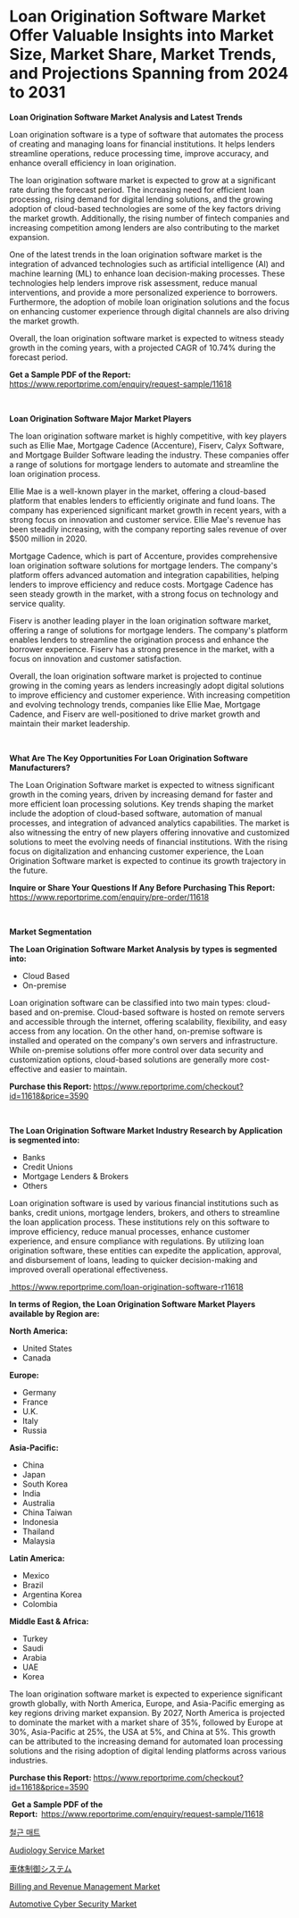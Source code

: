 <p><h1>Loan Origination Software Market Offer Valuable Insights into Market Size, Market Share, Market Trends, and Projections Spanning from 2024 to 2031</h1></p><p><strong>Loan Origination Software Market Analysis and Latest Trends</strong></p>
<p><p>Loan origination software is a type of software that automates the process of creating and managing loans for financial institutions. It helps lenders streamline operations, reduce processing time, improve accuracy, and enhance overall efficiency in loan origination.</p><p>The loan origination software market is expected to grow at a significant rate during the forecast period. The increasing need for efficient loan processing, rising demand for digital lending solutions, and the growing adoption of cloud-based technologies are some of the key factors driving the market growth. Additionally, the rising number of fintech companies and increasing competition among lenders are also contributing to the market expansion.</p><p>One of the latest trends in the loan origination software market is the integration of advanced technologies such as artificial intelligence (AI) and machine learning (ML) to enhance loan decision-making processes. These technologies help lenders improve risk assessment, reduce manual interventions, and provide a more personalized experience to borrowers. Furthermore, the adoption of mobile loan origination solutions and the focus on enhancing customer experience through digital channels are also driving the market growth.</p><p>Overall, the loan origination software market is expected to witness steady growth in the coming years, with a projected CAGR of 10.74% during the forecast period.</p></p>
<p><strong>Get a Sample PDF of the Report:&nbsp;</strong> <a href="https://www.reportprime.com/enquiry/request-sample/11618">https://www.reportprime.com/enquiry/request-sample/11618</a></p>
<p>&nbsp;</p>
<p><strong>Loan Origination Software Major Market Players</strong></p>
<p><p>The loan origination software market is highly competitive, with key players such as Ellie Mae, Mortgage Cadence (Accenture), Fiserv, Calyx Software, and Mortgage Builder Software leading the industry. These companies offer a range of solutions for mortgage lenders to automate and streamline the loan origination process.</p><p>Ellie Mae is a well-known player in the market, offering a cloud-based platform that enables lenders to efficiently originate and fund loans. The company has experienced significant market growth in recent years, with a strong focus on innovation and customer service. Ellie Mae's revenue has been steadily increasing, with the company reporting sales revenue of over $500 million in 2020.</p><p>Mortgage Cadence, which is part of Accenture, provides comprehensive loan origination software solutions for mortgage lenders. The company's platform offers advanced automation and integration capabilities, helping lenders to improve efficiency and reduce costs. Mortgage Cadence has seen steady growth in the market, with a strong focus on technology and service quality.</p><p>Fiserv is another leading player in the loan origination software market, offering a range of solutions for mortgage lenders. The company's platform enables lenders to streamline the origination process and enhance the borrower experience. Fiserv has a strong presence in the market, with a focus on innovation and customer satisfaction.</p><p>Overall, the loan origination software market is projected to continue growing in the coming years as lenders increasingly adopt digital solutions to improve efficiency and customer experience. With increasing competition and evolving technology trends, companies like Ellie Mae, Mortgage Cadence, and Fiserv are well-positioned to drive market growth and maintain their market leadership.</p></p>
<p>&nbsp;</p>
<p><strong>What Are The Key Opportunities For Loan Origination Software Manufacturers?</strong></p>
<p><p>The Loan Origination Software market is expected to witness significant growth in the coming years, driven by increasing demand for faster and more efficient loan processing solutions. Key trends shaping the market include the adoption of cloud-based software, automation of manual processes, and integration of advanced analytics capabilities. The market is also witnessing the entry of new players offering innovative and customized solutions to meet the evolving needs of financial institutions. With the rising focus on digitalization and enhancing customer experience, the Loan Origination Software market is expected to continue its growth trajectory in the future.</p></p>
<p><strong>Inquire or Share Your Questions If Any Before Purchasing This Report:</strong> <a href="https://www.reportprime.com/enquiry/pre-order/11618">https://www.reportprime.com/enquiry/pre-order/11618</a></p>
<p>&nbsp;</p>
<p><strong>Market Segmentation</strong></p>
<p><strong>The Loan Origination Software Market Analysis by types is segmented into:</strong></p>
<p><ul><li>Cloud Based</li><li>On-premise</li></ul></p>
<p><p>Loan origination software can be classified into two main types: cloud-based and on-premise. Cloud-based software is hosted on remote servers and accessible through the internet, offering scalability, flexibility, and easy access from any location. On the other hand, on-premise software is installed and operated on the company's own servers and infrastructure. While on-premise solutions offer more control over data security and customization options, cloud-based solutions are generally more cost-effective and easier to maintain.</p></p>
<p><strong>Purchase this Report:&nbsp;</strong><a href="https://www.reportprime.com/checkout?id=11618&price=3590">https://www.reportprime.com/checkout?id=11618&price=3590</a></p>
<p>&nbsp;</p>
<p><strong>The Loan Origination Software Market Industry Research by Application is segmented into:</strong></p>
<p><ul><li>Banks</li><li>Credit Unions</li><li>Mortgage Lenders & Brokers</li><li>Others</li></ul></p>
<p><p>Loan origination software is used by various financial institutions such as banks, credit unions, mortgage lenders, brokers, and others to streamline the loan application process. These institutions rely on this software to improve efficiency, reduce manual processes, enhance customer experience, and ensure compliance with regulations. By utilizing loan origination software, these entities can expedite the application, approval, and disbursement of loans, leading to quicker decision-making and improved overall operational effectiveness.</p></p>
<p><a href="https://www.reportprime.com/loan-origination-software-r11618">&nbsp;https://www.reportprime.com/loan-origination-software-r11618</a></p>
<p><strong>In terms of Region, the Loan Origination Software Market Players available by Region are:</strong></p>
<p>
    <p> <strong> North America: </strong>
        <ul>
            <li>United States</li>
            <li>Canada</li>
        </ul>
        </p> 
    <p> <strong> Europe: </strong>
        <ul>
            <li>Germany</li>
            <li>France</li>
            <li>U.K.</li>
            <li>Italy</li>
            <li>Russia</li>
        </ul>
        </p> 
    <p> <strong> Asia-Pacific: </strong>
        <ul>
            <li>China</li>
            <li>Japan</li>
            <li>South Korea</li>
            <li>India</li>
            <li>Australia</li>
            <li>China Taiwan</li>
            <li>Indonesia</li>
            <li>Thailand</li>
            <li>Malaysia</li>
        </ul>
        </p> 
    <p> <strong> Latin America: </strong>
        <ul>
            <li>Mexico</li>
            <li>Brazil</li>
            <li>Argentina Korea</li>
            <li>Colombia</li>
        </ul>
        </p> 
    <p> <strong> Middle East & Africa: </strong>
        <ul>
            <li>Turkey</li>
            <li>Saudi</li>
            <li>Arabia</li>
            <li>UAE</li>
            <li>Korea</li>
        </ul>
    </p>
    </p>
<p><p>The loan origination software market is expected to experience significant growth globally, with North America, Europe, and Asia-Pacific emerging as key regions driving market expansion. By 2027, North America is projected to dominate the market with a market share of 35%, followed by Europe at 30%, Asia-Pacific at 25%, the USA at 5%, and China at 5%. This growth can be attributed to the increasing demand for automated loan processing solutions and the rising adoption of digital lending platforms across various industries.</p></p>
<p><strong>Purchase this Report: </strong><a href="https://www.reportprime.com/checkout?id=11618&price=3590">https://www.reportprime.com/checkout?id=11618&price=3590</a></p>
<p>&nbsp;<strong>Get a Sample PDF of the Report:&nbsp;&nbsp;</strong><a href="https://www.reportprime.com/enquiry/request-sample/11618">https://www.reportprime.com/enquiry/request-sample/11618</a></p>
<p><strong></strong></p>
<p><p><a href="https://medium.com/@orethamorq3j0/%EA%B8%80%EB%A1%9C%EB%B2%8C-%EB%A6%AC%EB%B2%A0%ED%8A%B8-%EB%A7%A4%ED%8A%B8-%EC%8B%9C%EC%9E%A5-%EB%8F%99%ED%96%A5-%EC%84%B1%EC%9E%A5-%EA%B8%B0%ED%9A%8C%EC%99%80-%EB%8F%84%EC%A0%84%EC%97%90-%EB%8C%80%ED%95%9C-%EC%98%88%EC%B8%A1-2024%EB%85%84%EB%B6%80%ED%84%B0-2031%EB%85%84%EA%B9%8C%EC%A7%80-85b83eebf578">철근 매트</a></p><p><a href="https://medium.com/@zoeyjohns2003/global-audiology-service-market-size-share-analysis-by-product-type-by-application-by-region-22bc24d702d8">Audiology Service Market</a></p><p><a href="https://medium.com/@jeannesawayn2023/%E8%BB%8A%E4%B8%A1%E3%83%9C%E3%83%87%E3%82%A3%E5%88%B6%E5%BE%A1%E3%82%B7%E3%82%B9%E3%83%86%E3%83%A0%E5%B8%82%E5%A0%B4%E3%81%AE%E8%A6%8F%E6%A8%A1%E3%81%A8%E3%82%B7%E3%82%A7%E3%82%A2%E5%88%86%E6%9E%90-%E6%88%90%E9%95%B7%E5%8B%95%E5%90%91%E3%81%A8%E4%BA%88%E6%B8%AC2024%E5%B9%B4-2031%E5%B9%B4-e33ff21dc914">車体制御システム</a></p><p><a href="https://medium.com/@zoeyjohns2003/exploring-billing-and-revenue-management-market-dynamics-global-trends-and-future-growth-prospects-e67148f25f12">Billing and Revenue Management Market</a></p><p><a href="https://github.com/ChiragRp1/Market-Research-Report-List-6/blob/main/automotive-cyber-security-market.md">Automotive Cyber Security Market</a></p></p>